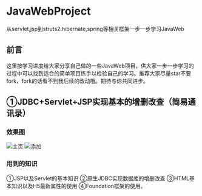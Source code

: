 # JavaWebProject
从servlet,jsp到struts2.hibernate,spring等相关框架一步一步学习JavaWeb
## 前言  
这里按学习进度给大家分享自己做的一些JavaWeb项目，供大家一步一步学习的过程中可以找到适合的简单项目练手以检验自己的学习。推荐大家尽量star不要fork，fork的话看不到我后续的改动哦。期待与你共同进步。
## ①JDBC+Servlet+JSP实现基本的增删改查（简易通讯录）                                                                                                     
### 效果图
![主页](https://github.com/Snailclimb/JavaWebProject/blob/master/Images/%E9%80%9A%E8%AE%AF%E5%BD%95%E4%B8%BB%E9%A1%B5.png)
![添加](https://github.com/Snailclimb/JavaWebProject/blob/master/Images/%E9%80%9A%E8%AE%AF%E5%BD%95%E6%B7%BB%E5%8A%A0%E9%A1%B5%E9%9D%A2.png)
### 用到的知识
①JSP以及Servlet的基本知识
②原生JDBC实现数据库的增删改查
③HTML基本知识以及H5最新属性的使用
④Foundation框架的使用。
